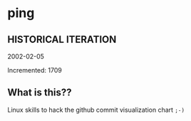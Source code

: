 # ping

## HISTORICAL ITERATION
2002-02-05

Incremented: 1709

## What is this?? 
Linux skills to hack the github commit visualization chart `;-)`
